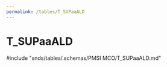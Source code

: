 ```yaml
---
permalink: /tables/T_SUPaaALD
---
```

# T\_SUPaaALD
<!-- SPDX-License-Identifier: MPL-2.0 -->

<!-- ATTENTION : Ne pas supprimer ou modifier la ligne ci-dessous -->
#include "snds/tables/.schemas/PMSI MCO/T_SUPaaALD.md"
<!-- ATTENTION : Ne pas supprimer ou modifier la ligne ci-dessus -->
